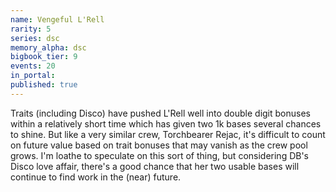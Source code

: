 ```yaml
---
name: Vengeful L'Rell
rarity: 5
series: dsc
memory_alpha: dsc
bigbook_tier: 9
events: 20
in_portal:
published: true
---
```


Traits (including Disco) have pushed L'Rell well into double digit bonuses within a relatively short time which has given two 1k bases several chances to shine. But like a very similar crew, Torchbearer Rejac, it's difficult to count on future value based on trait bonuses that may vanish as the crew pool grows. I'm loathe to speculate on this sort of thing, but considering DB's Disco love affair, there's a good chance that her two usable bases will continue to find work in the (near) future.
